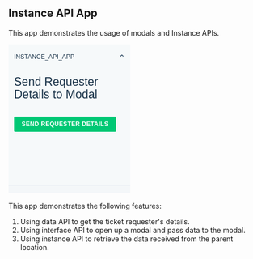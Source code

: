 ## Instance API App

This app demonstrates the usage of modals and Instance APIs.

![](screenshots/appView.png)

This app demonstrates the following features:

1. Using data API to get the ticket requester's details.
2. Using interface API to open up a modal and pass data to the modal.
3. Using instance API to retrieve the data received from the parent location.
